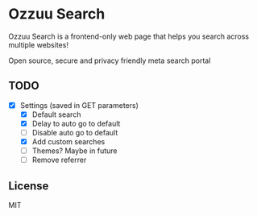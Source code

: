 # Ozzuu Search

Ozzuu Search is a frontend-only web page that helps you search across multiple websites!

Open source, secure and privacy friendly meta search portal

## TODO

- [x] Settings (saved in GET parameters)
  - [x] Default search
  - [x] Delay to auto go to default
  - [ ] Disable auto go to default
  - [x] Add custom searches
  - [ ] Themes? Maybe in future
  - [ ] Remove referrer

## License

MIT
